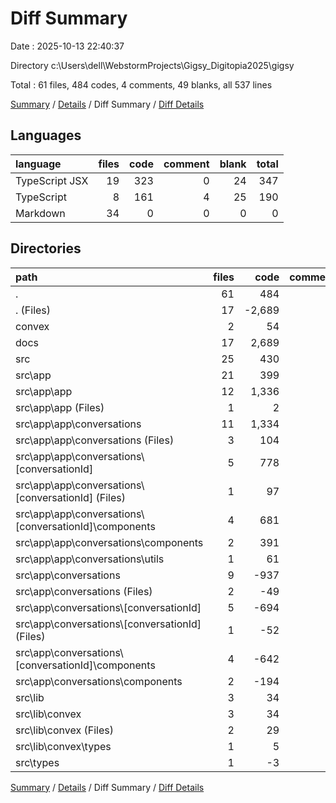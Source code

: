 # Diff Summary

Date : 2025-10-13 22:40:37

Directory c:\\Users\\dell\\WebstormProjects\\Gigsy_Digitopia2025\\gigsy

Total : 61 files,  484 codes, 4 comments, 49 blanks, all 537 lines

[Summary](results.md) / [Details](details.md) / Diff Summary / [Diff Details](diff-details.md)

## Languages
| language | files | code | comment | blank | total |
| :--- | ---: | ---: | ---: | ---: | ---: |
| TypeScript JSX | 19 | 323 | 0 | 24 | 347 |
| TypeScript | 8 | 161 | 4 | 25 | 190 |
| Markdown | 34 | 0 | 0 | 0 | 0 |

## Directories
| path | files | code | comment | blank | total |
| :--- | ---: | ---: | ---: | ---: | ---: |
| . | 61 | 484 | 4 | 49 | 537 |
| . (Files) | 17 | -2,689 | 0 | -918 | -3,607 |
| convex | 2 | 54 | 4 | 7 | 65 |
| docs | 17 | 2,689 | 0 | 918 | 3,607 |
| src | 25 | 430 | 0 | 42 | 472 |
| src\\app | 21 | 399 | 0 | 39 | 438 |
| src\\app\\app | 12 | 1,336 | 0 | 160 | 1,496 |
| src\\app\\app (Files) | 1 | 2 | 0 | 0 | 2 |
| src\\app\\app\\conversations | 11 | 1,334 | 0 | 160 | 1,494 |
| src\\app\\app\\conversations (Files) | 3 | 104 | 0 | 17 | 121 |
| src\\app\\app\\conversations\\[conversationId] | 5 | 778 | 0 | 99 | 877 |
| src\\app\\app\\conversations\\[conversationId] (Files) | 1 | 97 | 0 | 17 | 114 |
| src\\app\\app\\conversations\\[conversationId]\\components | 4 | 681 | 0 | 82 | 763 |
| src\\app\\app\\conversations\\components | 2 | 391 | 0 | 33 | 424 |
| src\\app\\app\\conversations\\utils | 1 | 61 | 0 | 11 | 72 |
| src\\app\\conversations | 9 | -937 | 0 | -121 | -1,058 |
| src\\app\\conversations (Files) | 2 | -49 | 0 | -8 | -57 |
| src\\app\\conversations\\[conversationId] | 5 | -694 | 0 | -90 | -784 |
| src\\app\\conversations\\[conversationId] (Files) | 1 | -52 | 0 | -9 | -61 |
| src\\app\\conversations\\[conversationId]\\components | 4 | -642 | 0 | -81 | -723 |
| src\\app\\conversations\\components | 2 | -194 | 0 | -23 | -217 |
| src\\lib | 3 | 34 | 0 | 3 | 37 |
| src\\lib\\convex | 3 | 34 | 0 | 3 | 37 |
| src\\lib\\convex (Files) | 2 | 29 | 0 | 2 | 31 |
| src\\lib\\convex\\types | 1 | 5 | 0 | 1 | 6 |
| src\\types | 1 | -3 | 0 | 0 | -3 |

[Summary](results.md) / [Details](details.md) / Diff Summary / [Diff Details](diff-details.md)
